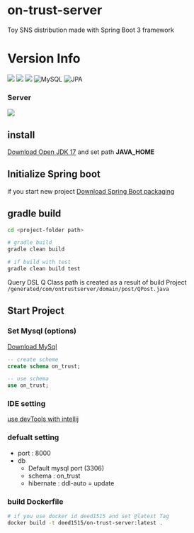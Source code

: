 # on-trust-server

Toy SNS distribution made with Spring Boot 3 framework

# Version Info

![](https://img.shields.io/badge/license-MIT-blue)
![](https://img.shields.io/badge/java-17-red)
![](https://img.shields.io/badge/spring%20boot-3.0.5-brightgreen)
![MySQL](https://img.shields.io/badge/MySQL-8-4479A1?style=flat)
![JPA](https://img.shields.io/badge/JPA-Supported-4285F4?style=flat)




### Server 
![](https://img.shields.io/badge/AWS%20Shield-Standard-blue)


## install
[Download Open JDK 17](https://jdk.java.net/java-se-ri/17)
and set path **JAVA_HOME**

## Initialize Spring boot
if you start new project [Download Spring Boot packaging](https://start.spring.io/)

## gradle build
```bash
cd <project-folder path>

# gradle build
gradle clean build 

# if build with test 
gradle clean build test
```
Query DSL Q Class path is created as a result of build Project
`/generated/com/ontrustserver/domain/post/QPost.java`

## Start Project
### Set Mysql (options)
[Download MySql](https://dev.mysql.com/downloads/installer/)
```SQL
-- create scheme
create schema on_trust;

-- use schema
use on_trust;
```

### IDE setting 
[use devTools with intellij](https://intellij-support.jetbrains.com/hc/en-us/community/posts/360003378800-How-to-configure-IDEA-for-Spring-Boot-DevTools)

### defualt setting
* port : 8000
* db
  * Default mysql port (3306)
  * schema : on_trust
  * hibernate : ddl-auto = update

### build Dockerfile
```bash
# if you use docker id deed1515 and set @latest Tag
docker build -t deed1515/on-trust-server:latest .
``` 
